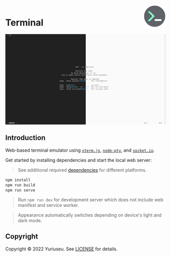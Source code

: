 <img alt="icon" align="right" width="72px" height="72px" src="src/icon.svg"/>

<h1>Terminal</h1>

<img alt="preview" align="center" src="docs/images/preview.png"/>

<h2>Introduction</h2>

<p>Web-based terminal emulator using <a href="https://github.com/xtermjs/xterm.js"><code>xterm.js</code></a>, <a href="https://github.com/microsoft/node-pty"><code>node-pty</code></a>, and <a href="https://github.com/socketio/socket.io"><code>socket.io</code></a>.<p>

<p>Get started by installing dependencies and start the local web server:<p>

<blockquote>See additional required <a href="https://github.com/microsoft/node-pty#dependencies">dependencies</a> for different platforms.</blockquote>

```console
npm install
npm run build
npm run serve
```

<blockquote>Run <code>npm run dev</code> for development server which does not include web manifest and service worker.</blockquote>

<blockquote>Appearance automatically switches depending on device's light and dark mode.</blockquote>

<h2>Copyright</h2>

<p>Copyright &copy; 2022 Yuriuseu. See <a href="LICENSE">LICENSE</a> for details.</p>

